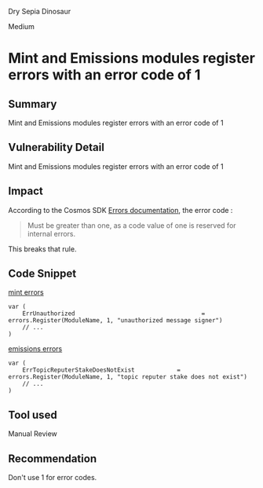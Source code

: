 Dry Sepia Dinosaur

Medium

# Mint and Emissions modules register errors with an error code of 1

## Summary
Mint and Emissions modules register errors with an error code of 1

## Vulnerability Detail
Mint and Emissions modules register errors with an error code of 1

## Impact
According to the Cosmos SDK [Errors documentation](https://docs.cosmos.network/main/build/building-modules/errors#registration), the error code :

> Must be greater than one, as a code value of one is reserved for internal errors.

This breaks that rule.

## Code Snippet
[mint errors](https://github.com/sherlock-audit/2024-06-allora/blob/main/allora-chain/x/mint/types/errors.go#L6)
```golang
var (
	ErrUnauthorized                                    = errors.Register(ModuleName, 1, "unauthorized message signer")
	// ...
)
```

[emissions errors](https://github.com/sherlock-audit/2024-06-allora/blob/main/allora-chain/x/emissions/types/errors.go#L6)
```golang
var (
	ErrTopicReputerStakeDoesNotExist            = errors.Register(ModuleName, 1, "topic reputer stake does not exist")
	// ...
)
```
## Tool used
Manual Review

## Recommendation
Don't use 1 for error codes.
